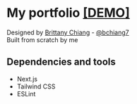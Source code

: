 # My portfolio [[DEMO]](https://lautarosoffici.vercel.app/)
Designed by [Brittany Chiang](https://brittanychiang.com) - [@bchiang7](https://github.com/bchiang7) \
Built from scratch by me

## Dependencies and tools
- Next.js
- Tailwind CSS
- ESLint
